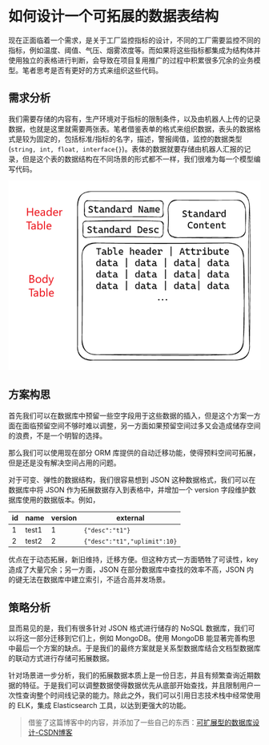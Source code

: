 # 如何设计一个可拓展的数据表结构

现在正面临着一个需求，是关于工厂监控指标的设计，不同的工厂需要监控不同的指标，例如温度、阈值、气压、烟雾浓度等。而如果将这些指标都集成为结构体并使用独立的表格进行判断，会导致在项目复用推广的过程中积累很多冗余的业务模型。笔者思考是否有更好的方式来组织这些代码。

## 需求分析

我们需要存储的内容有，生产环境对于指标的限制条件，以及由机器人上传的记录数据，也就是这里就需要两张表。笔者借鉴表单的格式来组织数据，表头的数据格式是较为固定的，包括标准/指标的名字，描述，警报阈值，监控的数据类型(`string, int, float, interface{}`)。表体的数据就要存储由机器人汇报的记录，但是这个表的数据结构在不同场景的形式都不一样，我们很难为每一个模型编写代码。

![image.png](assets/tablepage.png?t=1680511122123)

## 方案构思

首先我们可以在数据库中预留一些空字段用于这些数据的插入，但是这个方案一方面在面临预留空间不够时难以调整，另一方面如果预留空间过多又会造成储存空间的浪费，不是一个明智的选择。

那么我们可以使用现在部分 ORM 库提供的自动迁移功能，使得预料空间可拓展，但是还是没有解决空间占用的问题。

对于可变、弹性的数据结构，我们很容易想到 JSON 这种数据格式，我们可以在数据库中将 JSON 作为拓展数据存入到表格中，并增加一个 version 字段维护数据库使用的数据版本。例如，


| id | name  | version | external                     |
| -- | ----- | ------- | ---------------------------- |
| 1  | test1 | 1       | `{"desc":"t1"}`              |
| 2  | test2 | 2       | `{"desc":"t1","uplimit":10}` |

优点在于动态拓展，新旧维持，迁移方便。但这种方式一方面牺牲了可读性，key 造成了大量冗余；另一方面，JSON 在部分数据库中查找的效率不高，JSON 内的键无法在数据库中建立索引，不适合高并发场景。

## 策略分析

显而易见的是，我们有很多针对 JSON 格式进行储存的 NoSQL 数据库，我们可以将这一部分迁移到它们上，例如 MongoDB。使用 MongoDB 能显著完善构思中最后一个方案的缺点。于是我们的最终方案就是关系型数据库结合文档型数据库的联动方式进行存储可拓展数据。

针对场景进一步分析，我们的拓展数据本质上是一份日志，并且有频繁查询近期数据的特征。于是我们可以调整数据使得数据优先从底部开始查找，并且限制用户一次性查询整个时间线记录的能力。除此之外，我们可以引用日志技术栈中经常使用的 ELK，集成 Elasticsearch 工具，以达到更强大的功能。

> 借鉴了这篇博客中的内容，并添加了一些自己的东西：[可扩展型的数据库设计-CSDN博客](https://blog.csdn.net/zyzBulus/article/details/81169733)
